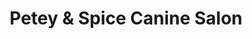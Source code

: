---
title: "Petey & Spice Canine Salon"
url: /greenville/petey-und-spice-canine-salon/
shop: Tiersalon
---